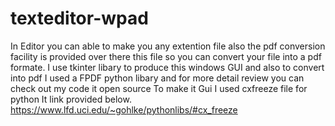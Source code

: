 # texteditor-wpad
In Editor you can able to make you any extention file also the pdf conversion facility is provided over there this file so you can convert your file into a pdf formate.
I use tkinter libary to produce this windows GUI and also to convert into pdf I used a FPDF python libary and for more detail review you can check out my code it open source
To make it Gui I used cxfreeze file for python 
It link provided below.
https://www.lfd.uci.edu/~gohlke/pythonlibs/#cx_freeze
